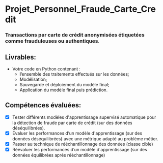 # Projet_Personnel_Fraude_Carte_Credit
### Transactions par carte de crédit anonymisées étiquetées comme frauduleuses ou authentiques.

## Livrables:
* Votre code en Python contenant : 
  * l’ensemble des traitements effectués sur les données;
  * Modélisation;
  * Sauvegarde et déploiement du modèle final;
  * Application du modèle final puis prédiction.
## Compétences évaluées:
- [x] Tester différents modèles d'apprentissage supervisé automatique pour la détection de fraude par carte de crédit (sur des données déséquilibrées).
- [x] Évaluer les performances d’un modèle d'apprentissage (sur des données déséquilibrées) avec une métrique adapté au problème métier.
- [x] Passer au technique de rééchantillonnage des données (classe cible)
- [x] Réévaluer les performances d’un modèle d'apprentissage (sur des données équilibrées après rééchantillonnage)
